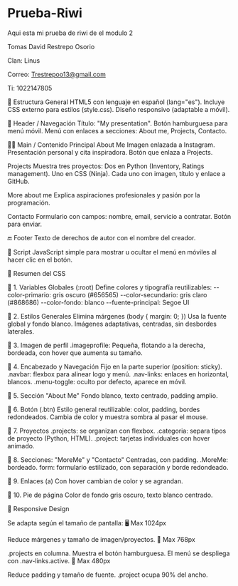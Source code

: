 # Prueba-Riwi
Aqui esta mi prueba de riwi de el modulo 2 

Tomas David Restrepo Osorio 

Clan: Linus

Correo: Trestrepoo13@gmail.com

Ti: 1022147805



🧠 Estructura General
HTML5 con lenguaje en español (lang="es").
Incluye CSS externo para estilos (style.css).
Diseño responsivo (adaptable a móvil).



🧭 Header / Navegación
Título: "My presentation".
Botón hamburguesa para menú móvil.
Menú con enlaces a secciones: About me, Projects, Contacto.



🧑‍💻 Main / Contenido Principal
About Me
Imagen enlazada a Instagram.
Presentación personal y cita inspiradora.
Botón que enlaza a Projects.



Projects
Muestra tres proyectos:
Dos en Python (Inventory, Ratings management).
Uno en CSS (Ninja).
Cada uno con imagen, título y enlace a GitHub.




More about me
Explica aspiraciones profesionales y pasión por la programación.




Contacto
Formulario con campos: nombre, email, servicio a contratar.
Botón para enviar.




🔚 Footer
Texto de derechos de autor con el nombre del creador.




🧩 Script
JavaScript simple para mostrar u ocultar el menú en móviles al hacer clic en el botón.




🎨 Resumen del CSS




🔹 1. Variables Globales (:root)
Define colores y tipografía reutilizables:
--color-primario: gris oscuro (#656565)
--color-secundario: gris claro (#868686)
--color-fondo: blanco
--fuente-principal: Segoe UI



🔹 2. Estilos Generales
Elimina márgenes (body { margin: 0; })
Usa la fuente global y fondo blanco.
Imágenes adaptativas, centradas, sin desbordes laterales.



🔹 3. Imagen de perfil
.imageprofile:
Pequeña, flotando a la derecha, bordeada, con hover que aumenta su tamaño.



🔹 4. Encabezado y Navegación
Fijo en la parte superior (position: sticky).
.navbar: flexbox para alinear logo y menú.
.nav-links: enlaces en horizontal, blancos.
.menu-toggle: oculto por defecto, aparece en móvil.



🔹 5. Sección "About Me"
Fondo blanco, texto centrado, padding amplio.




🔹 6. Botón (.btn)
Estilo general reutilizable: color, padding, bordes redondeados.
Cambia de color y muestra sombra al pasar el mouse.



🔹 7. Proyectos
.projects: se organizan con flexbox.
.categoria: separa tipos de proyecto (Python, HTML).
.project: tarjetas individuales con hover animado.



🔹 8. Secciones: "MoreMe" y "Contacto"
Centradas, con padding.
.MoreMe: bordeado.
form: formulario estilizado, con separación y borde redondeado.



🔹 9. Enlaces (a)
Con hover cambian de color y se agrandan.



🔹 10. Pie de página
Color de fondo gris oscuro, texto blanco centrado.



📱 Responsive Design

Se adapta según el tamaño de pantalla:
🖥️ Max 1024px

Reduce márgenes y tamaño de imagen/proyectos.
📱 Max 768px

.projects en columna.
Muestra el botón hamburguesa.
El menú se despliega con .nav-links.active.
📱 Max 480px

Reduce padding y tamaño de fuente.
.project ocupa 90% del ancho.
